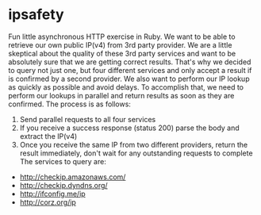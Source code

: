 ipsafety
========

Fun little asynchronous HTTP exercise in Ruby. We want to be able to retrieve our own public IP(v4) from 3rd party
provider. We are a little skeptical about the quality of these 3rd party services and want to be absolutely sure that we
are getting correct results. That's why we decided to query not just one, but four different services and only
accept a result if is confirmed by a second provider. We also want to perform our IP lookup as quickly
as possible and avoid delays. To accomplish that, we need to perform our lookups in parallel and return
results as soon as they are confirmed.
The process is as follows:
1. Send parallel requests to all four services
2. If you receive a success response (status 200) parse the body and extract the IP(v4)
3. Once you receive the same IP from two different providers, return the result immediately, don't
wait for any outstanding requests to complete
The services to query are:
* http://checkip.amazonaws.com/
* http://checkip.dyndns.org/
* http://ifconfig.me/ip
* http://corz.org/ip